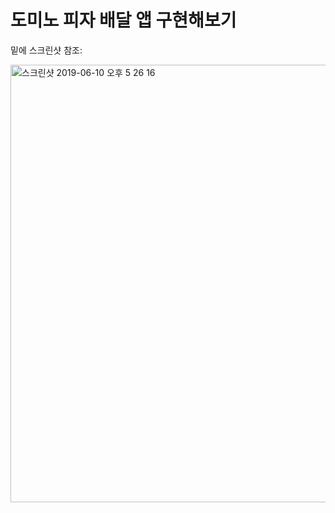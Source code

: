 <h1> 도미노 피자 배달 앱 구현해보기 </h1>

밑에 스크린샷 참조:

<img width="700" alt="스크린샷 2019-06-10 오후 5 26 16" src="https://user-images.githubusercontent.com/29372705/59182568-0ddd9180-8ba5-11e9-9b3b-2e33fbdd7965.png">
